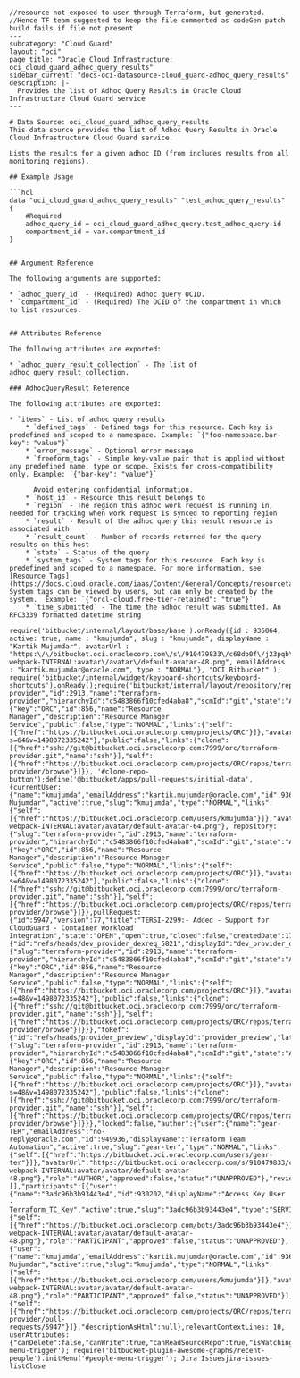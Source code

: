 ```

//resource not exposed to user through Terraform, but generated.
//Hence TF team suggested to keep the file commented as codeGen patch build fails if file not present
---
subcategory: "Cloud Guard"
layout: "oci"
page_title: "Oracle Cloud Infrastructure: oci_cloud_guard_adhoc_query_results"
sidebar_current: "docs-oci-datasource-cloud_guard-adhoc_query_results"
description: |-
  Provides the list of Adhoc Query Results in Oracle Cloud Infrastructure Cloud Guard service
---

# Data Source: oci_cloud_guard_adhoc_query_results
This data source provides the list of Adhoc Query Results in Oracle Cloud Infrastructure Cloud Guard service.

Lists the results for a given adhoc ID (from includes results from all monitoring regions).

## Example Usage

```hcl
data "oci_cloud_guard_adhoc_query_results" "test_adhoc_query_results" {
	#Required
	adhoc_query_id = oci_cloud_guard_adhoc_query.test_adhoc_query.id
	compartment_id = var.compartment_id
}


## Argument Reference

The following arguments are supported:

* `adhoc_query_id` - (Required) Adhoc query OCID.
* `compartment_id` - (Required) The OCID of the compartment in which to list resources.


## Attributes Reference

The following attributes are exported:

* `adhoc_query_result_collection` - The list of adhoc_query_result_collection.

### AdhocQueryResult Reference

The following attributes are exported:

* `items` - List of adhoc query results
    * `defined_tags` - Defined tags for this resource. Each key is predefined and scoped to a namespace. Example: `{"foo-namespace.bar-key": "value"}`
    * `error_message` - Optional error message
    * `freeform_tags` - Simple key-value pair that is applied without any predefined name, type or scope. Exists for cross-compatibility only. Example: `{"bar-key": "value"}`

      Avoid entering confidential information.
    * `host_id` - Resource this result belongs to
    * `region` - The region this adhoc work request is running in, needed for tracking when work request is synced to reporting region
    * `result` - Result of the adhoc query this result resource is associated with
    * `result_count` - Number of records returned for the query results on this host
    * `state` - Status of the query
    * `system_tags` - System tags for this resource. Each key is predefined and scoped to a namespace. For more information, see [Resource Tags](https://docs.cloud.oracle.com/iaas/Content/General/Concepts/resourcetags.htm). System tags can be viewed by users, but can only be created by the system.  Example: `{"orcl-cloud.free-tier-retained": "true"}`
    * `time_submitted` - The time the adhoc result was submitted. An RFC3339 formatted datetime string

require('bitbucket/internal/layout/base/base').onReady({id : 936064, active: true, name : "kmujumda", slug : "kmujumda", displayName : "Kartik Mujumdar", avatarUrl : "https:\/\/bitbucket.oci.oraclecorp.com\/s\/910479833\/c68db0f\/j23pqb\/1.0\/_\/download\/resources\/com.atlassian.bitbucket.server.bitbucket-webpack-INTERNAL:avatar\/avatar\/default-avatar-48.png", emailAddress : "kartik.mujumdar@oracle.com", type : "NORMAL"}, "OCI Bitbucket" ); require('bitbucket/internal/widget/keyboard-shortcuts/keyboard-shortcuts').onReady();require('bitbucket/internal/layout/repository/repository').onReady({"slug":"terraform-provider","id":2913,"name":"terraform-provider","hierarchyId":"c5483866f10cfed4aba8","scmId":"git","state":"AVAILABLE","statusMessage":"Available","forkable":true,"project":{"key":"ORC","id":856,"name":"Resource Manager","description":"Resource Manager Service","public":false,"type":"NORMAL","links":{"self":[{"href":"https://bitbucket.oci.oraclecorp.com/projects/ORC"}]},"avatarUrl":"/projects/ORC/avatar.png?s=64&v=1498072335242"},"public":false,"links":{"clone":[{"href":"ssh://git@bitbucket.oci.oraclecorp.com:7999/orc/terraform-provider.git","name":"ssh"}],"self":[{"href":"https://bitbucket.oci.oraclecorp.com/projects/ORC/repos/terraform-provider/browse"}]}}, '#clone-repo-button');define('@bitbucket/apps/pull-requests/initial-data', {currentUser: {"name":"kmujumda","emailAddress":"kartik.mujumdar@oracle.com","id":936064,"displayName":"Kartik Mujumdar","active":true,"slug":"kmujumda","type":"NORMAL","links":{"self":[{"href":"https://bitbucket.oci.oraclecorp.com/users/kmujumda"}]},"avatarUrl":"https://bitbucket.oci.oraclecorp.com/s/910479833/c68db0f/j23pqb/1.0/_/download/resources/com.atlassian.bitbucket.server.bitbucket-webpack-INTERNAL:avatar/avatar/default-avatar-64.png"}, repository: {"slug":"terraform-provider","id":2913,"name":"terraform-provider","hierarchyId":"c5483866f10cfed4aba8","scmId":"git","state":"AVAILABLE","statusMessage":"Available","forkable":true,"project":{"key":"ORC","id":856,"name":"Resource Manager","description":"Resource Manager Service","public":false,"type":"NORMAL","links":{"self":[{"href":"https://bitbucket.oci.oraclecorp.com/projects/ORC"}]},"avatarUrl":"/projects/ORC/avatar.png?s=64&v=1498072335242"},"public":false,"links":{"clone":[{"href":"ssh://git@bitbucket.oci.oraclecorp.com:7999/orc/terraform-provider.git","name":"ssh"}],"self":[{"href":"https://bitbucket.oci.oraclecorp.com/projects/ORC/repos/terraform-provider/browse"}]}},pullRequest: {"id":5947,"version":77,"title":"TERSI-2299:- Added - Support for CloudGuard - Container Workload Integration","state":"OPEN","open":true,"closed":false,"createdDate":1712045009657,"updatedDate":1715067117444,"fromRef":{"id":"refs/heads/dev_provider_dexreq_5821","displayId":"dev_provider_dexreq_5821","latestCommit":"928efbf96137f3d71016502a5c316ad7442b9a46","type":"BRANCH","repository":{"slug":"terraform-provider","id":2913,"name":"terraform-provider","hierarchyId":"c5483866f10cfed4aba8","scmId":"git","state":"AVAILABLE","statusMessage":"Available","forkable":true,"project":{"key":"ORC","id":856,"name":"Resource Manager","description":"Resource Manager Service","public":false,"type":"NORMAL","links":{"self":[{"href":"https://bitbucket.oci.oraclecorp.com/projects/ORC"}]},"avatarUrl":"/projects/ORC/avatar.png?s=48&v=1498072335242"},"public":false,"links":{"clone":[{"href":"ssh://git@bitbucket.oci.oraclecorp.com:7999/orc/terraform-provider.git","name":"ssh"}],"self":[{"href":"https://bitbucket.oci.oraclecorp.com/projects/ORC/repos/terraform-provider/browse"}]}}},"toRef":{"id":"refs/heads/provider_preview","displayId":"provider_preview","latestCommit":"7a85e0f934b4d1e45e2f3db1fac52c2efc8f40c3","type":"BRANCH","repository":{"slug":"terraform-provider","id":2913,"name":"terraform-provider","hierarchyId":"c5483866f10cfed4aba8","scmId":"git","state":"AVAILABLE","statusMessage":"Available","forkable":true,"project":{"key":"ORC","id":856,"name":"Resource Manager","description":"Resource Manager Service","public":false,"type":"NORMAL","links":{"self":[{"href":"https://bitbucket.oci.oraclecorp.com/projects/ORC"}]},"avatarUrl":"/projects/ORC/avatar.png?s=48&v=1498072335242"},"public":false,"links":{"clone":[{"href":"ssh://git@bitbucket.oci.oraclecorp.com:7999/orc/terraform-provider.git","name":"ssh"}],"self":[{"href":"https://bitbucket.oci.oraclecorp.com/projects/ORC/repos/terraform-provider/browse"}]}}},"locked":false,"author":{"user":{"name":"gear-TER","emailAddress":"no-reply@oracle.com","id":949936,"displayName":"Terraform Team Automation","active":true,"slug":"gear-ter","type":"NORMAL","links":{"self":[{"href":"https://bitbucket.oci.oraclecorp.com/users/gear-ter"}]},"avatarUrl":"https://bitbucket.oci.oraclecorp.com/s/910479833/c68db0f/j23pqb/1.0/_/download/resources/com.atlassian.bitbucket.server.bitbucket-webpack-INTERNAL:avatar/avatar/default-avatar-48.png"},"role":"AUTHOR","approved":false,"status":"UNAPPROVED"},"reviewers":[],"participants":[{"user":{"name":"3adc96b3b93443e4","id":930202,"displayName":"Access Key User - Terraform_TC_Key","active":true,"slug":"3adc96b3b93443e4","type":"SERVICE","links":{"self":[{"href":"https://bitbucket.oci.oraclecorp.com/bots/3adc96b3b93443e4"}]},"avatarUrl":"https://bitbucket.oci.oraclecorp.com/s/910479833/c68db0f/j23pqb/1.0/_/download/resources/com.atlassian.bitbucket.server.bitbucket-webpack-INTERNAL:avatar/avatar/default-avatar-48.png"},"role":"PARTICIPANT","approved":false,"status":"UNAPPROVED"},{"user":{"name":"kmujumda","emailAddress":"kartik.mujumdar@oracle.com","id":936064,"displayName":"Kartik Mujumdar","active":true,"slug":"kmujumda","type":"NORMAL","links":{"self":[{"href":"https://bitbucket.oci.oraclecorp.com/users/kmujumda"}]},"avatarUrl":"https://bitbucket.oci.oraclecorp.com/s/910479833/c68db0f/j23pqb/1.0/_/download/resources/com.atlassian.bitbucket.server.bitbucket-webpack-INTERNAL:avatar/avatar/default-avatar-48.png"},"role":"PARTICIPANT","approved":false,"status":"UNAPPROVED"}],"links":{"self":[{"href":"https://bitbucket.oci.oraclecorp.com/projects/ORC/repos/terraform-provider/pull-requests/5947"}]},"descriptionAsHtml":null},relevantContextLines: 10, userAttributes: {"canDelete":false,"canWrite":true,"canReadSourceRepo":true,"isWatching":true,"canWriteSourceRepo":true},});require('bitbucket/internal/layout/base/menu/repositories/recent').initMenu('repositories-menu-trigger'); require('bitbucket-plugin-awesome-graphs/recent-people').initMenu('#people-menu-trigger'); Jira Issuesjira-issues-listClose
```